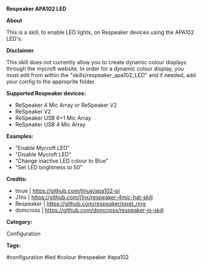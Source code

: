 **Respeaker APA102 LED**

**About**

This is a skill, to enable LED lights, on Respeaker devices using the APA102 LED's.

**Disclaimer**

This skill does not currently allow you to create dynamic colour displays through the mycroft website.
In order for a dynamic colour display, you must edit from within the "skills/respeaker_apa102_LED" and
if needed, add your config to the approprite folder. 

**Supported Respeaker devices:**
* ReSpeaker 4 Mic Array or ReSpeaker V2
* ReSpeaker V2
* ReSpeaker USB 6+1 Mic Array
* ReSpeaker USB 4 Mic Array

**Examples:**
* "Enable Mycroft LED"
* "Disable Mycroft LED"
* "Change inactive LED colour to Blue"
* "Set LED brightness to 50"

**Credits:**
* tinue         |   https://github.com/tinue/apa102-pi
* J1nx          |   https://github.com/j1nx/respeaker-4mic-hat-skill
* Respeaker     |   https://github.com/respeaker/pixel_ring
* domcross      |   https://github.com/domcross/respeaker-io-skill

**Category:**

Configuration

**Tags:**

#configuration #led #colour #respeaker #apa102


